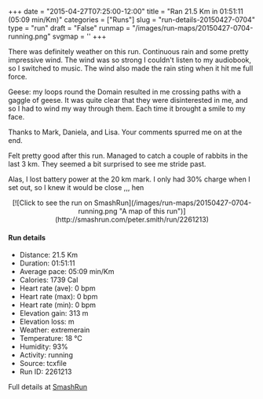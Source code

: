 +++
date = "2015-04-27T07:25:00-12:00"
title = "Ran 21.5 Km in 01:51:11 (05:09 min/Km)"
categories = ["Runs"]
slug = "run-details-20150427-0704"
type = "run"
draft = "False"
runmap = "/images/run-maps/20150427-0704-running.png"
svgmap = '<polyline points="0 52, 4 48, 14 48, 20 38, 36 47, 50 49, 53 54, 58 50, 57 57, 67 65, 77 59, 80 53, 78 43, 84 45, 87 51, 91 50, 97 53, 99 50, 86 36, 84 37, 86 40, 77 38, 59 45, 56 56, 67 65, 77 59, 81 53, 79 43, 84 45, 85 51, 92 50, 96 53, 100 50, 95 48, 86 36, 85 39, 77 38, 59 44, 56 56, 68 65, 77 59, 81 54, 79 43, 84 45, 86 50, 92 50, 96 53, 99 51, 94 45, 92 43, 86 36, 87 42, 82 37, 65 41, 62 42, 57 58, 61 61, 67 65, 77 59, 81 51, 79 43, 85 50, 91 50, 96 53, 99 51, 87 36, 63 42, 59 45, 56 55, 67 65, 78 59, 81 51, 79 43, 84 45, 87 51, 99 50, 95 48, 87 36, 84 36, 85 39, 81 37, 63 42, 59 45, 56 56, 68 65, 78 59, 81 53, 79 43, 86 51, 92 50, 97 53, 99 50, 88 36, 63 42, 55 54, 45 49">'
+++

There was definitely weather on this run. Continuous rain and some pretty impressive wind. The wind was so strong I couldn't listen to my audiobook, so I switched to music. The wind also made the rain sting when it hit me full force. 

Geese: my loops round the Domain resulted in me crossing paths with a gaggle of geese. It was quite clear that they were disinterested in me, and so I had to wind my way through them. Each time it brought a smile to my face. 

Thanks to Mark, Daniela, and Lisa. Your comments spurred me on at the end. 

Felt pretty good after this run. Managed to catch a couple of rabbits in the last 3 km. They seemed a bit surprised to see me stride past. 

Alas, I lost battery power at the 20 km mark. I only had 30% charge when I set out, so I knew it would be close ,,, hen

<!--more-->

<center>
[![Click to see the run on SmashRun](/images/run-maps/20150427-0704-running.png "A map of this run")](http://smashrun.com/peter.smith/run/2261213)
</center>

#### Run details

* Distance: 21.5 Km
* Duration: 01:51:11
* Average pace: 05:09 min/Km
* Calories: 1739 Cal
* Heart rate (ave): 0 bpm
* Heart rate (max): 0 bpm
* Heart rate (min): 0 bpm
* Elevation gain: 313 m
* Elevation loss:  m
* Weather: extremerain
* Temperature: 18 &deg;C
* Humidity: 93%
* Activity: running
* Source: tcxfile
* Run ID: 2261213

Full details at [SmashRun](http://smashrun.com/peter.smith/run/2261213)